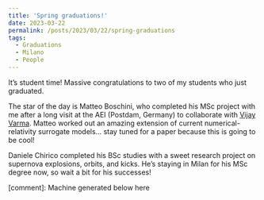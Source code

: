 ```yaml
---
title: 'Spring graduations!'
date: 2023-03-22
permalink: /posts/2023/03/22/spring-graduations
tags:
  - Graduations
  - Milano
  - People
---
```


It’s student time! Massive congratulations to two of my students who just graduated. 

The star of the day is Matteo Boschini, who completed his MSc project with me after a long visit at the AEI (Postdam, Germany) to collaborate with [Vijay Varma](<https://vijayvarma.com/>). Matteo worked out an amazing extension of current numerical-relativity surrogate models… stay tuned for a paper because this is going to be cool!

Daniele Chirico completed his BSc studies with a sweet research project on supernova explosions, orbits, and kicks. He’s staying in Milan for his MSc degree now, so wait a bit for his successes!

[comment]: Machine generated below here
